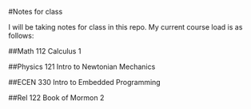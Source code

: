 #Notes for class

I will be taking notes for class in this repo. My current course load is as follows:

##Math 112
Calculus 1

##Physics 121
Intro to Newtonian Mechanics

##ECEN 330
Intro to Embedded Programming

##Rel 122
Book of Mormon 2
